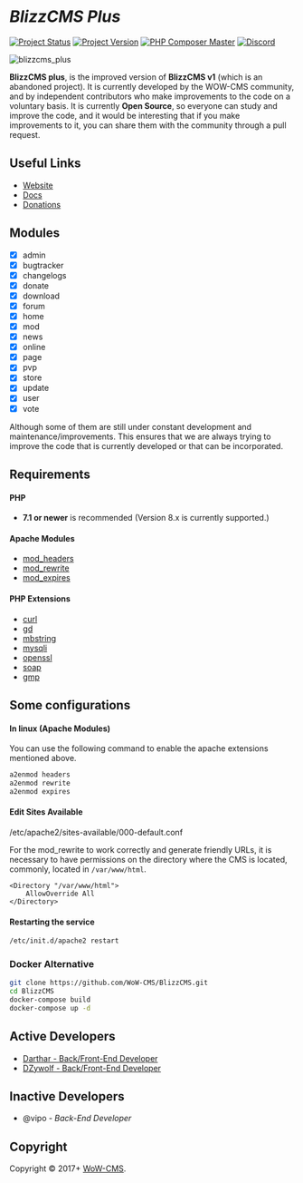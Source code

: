 # _BlizzCMS Plus_

[![Project Status](https://img.shields.io/badge/Status-In_Development-yellow.svg?style=flat-square)](#)
[![Project Version](https://img.shields.io/badge/Version-1.0.7-green.svg?style=flat-square)](#)
[![PHP Composer Master](https://github.com/WoW-CMS/BlizzCMS/actions/workflows/php.yml/badge.svg?branch=master&event=push)](https://github.com/WoW-CMS/BlizzCMS/actions/workflows/php.yml)
[![Discord](https://img.shields.io/discord/217589275766685707.svg)](https://discord.com/invite/QXhHZpbeu5 "Our community hub on Discord")

![blizzcms_plus](https://user-images.githubusercontent.com/2810187/138610672-c936818d-5b87-4f1f-800d-2741384879ae.png)

**BlizzCMS plus**, is the improved version of **BlizzCMS v1** (which is an abandoned project). It is currently developed by the WOW-CMS community, and by independent contributors who make improvements to the code on a voluntary basis. It is currently **Open Source**, so everyone can study and improve the code, and it would be interesting that if you make improvements to it, you can share them with the community through a pull request.

## Useful Links

* [Website](https://wow-cms.com)
* [Docs](https://docs.wow-cms.com)
* [Donations](https://ko-fi.com/wowcms)

## Modules

- [x] admin
- [x] bugtracker
- [x] changelogs
- [x] donate
- [x] download
- [x] forum
- [x] home
- [x] mod
- [x] news
- [x] online
- [x] page
- [x] pvp
- [x] store
- [x] update
- [x] user
- [x] vote

Although some of them are still under constant development and maintenance/improvements. This ensures that we are always trying to improve the code that is currently developed or that can be incorporated.

## Requirements

#### PHP

- **7.1 or newer** is recommended (Version 8.x is currently supported.)

#### Apache Modules

- [mod_headers](https://httpd.apache.org/docs/2.4/mod/mod_headers.html)
- [mod_rewrite](https://httpd.apache.org/docs/2.4/mod/mod_rewrite.html)
- [mod_expires](https://httpd.apache.org/docs/2.4/mod/mod_expires.html)

#### PHP Extensions

- [curl](https://www.php.net/manual/en/book.curl.php)
- [gd](https://www.php.net/manual/en/book.image.php)
- [mbstring](https://www.php.net/manual/en/mbstring.installation.php)
- [mysqli](https://www.php.net/manual/en/book.mysqli.php)
- [openssl](https://www.php.net/manual/en/book.openssl.php)
- [soap](https://www.php.net/manual/en/class.soapclient.php)
- [gmp](https://www.php.net/manual/en/book.gmp.php)

## Some configurations

#### In linux (Apache Modules)

You can use the following command to enable the apache extensions mentioned above.

```sh
a2enmod headers
a2enmod rewrite
a2enmod expires
```

#### Edit Sites Available

/etc/apache2/sites-available/000-default.conf

For the mod_rewrite to work correctly and generate friendly URLs, it is necessary to have permissions on the directory where the CMS is located, commonly, located in `/var/www/html`.

```
<Directory "/var/www/html">
    AllowOverride All
</Directory>
```

#### Restarting the service

```sh
/etc/init.d/apache2 restart
```

### Docker Alternative
```sh
git clone https://github.com/WoW-CMS/BlizzCMS.git
cd BlizzCMS
docker-compose build
docker-compose up -d
```

## Active Developers

* [Darthar - Back/Front-End Developer](https://github.com/perioner)
* [DZywolf - Back/Front-End Developer](https://github.com/DZywolf)

## Inactive Developers
* @vipo - *Back-End Developer*

## Copyright

Copyright © 2017+ [WoW-CMS](https://wow-cms.com).
